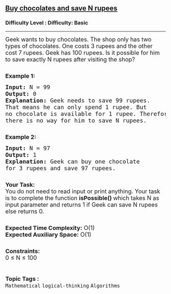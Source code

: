 <h2><a href="https://www.geeksforgeeks.org/problems/azad-and-chocolates4845/1?page=2&category=Mathematical&difficulty=Basic&status=unsolved&sortBy=submissions">Buy chocolates and save N rupees</a></h2><h3>Difficulty Level : Difficulty: Basic</h3><hr><div class="problems_problem_content__Xm_eO"><p><span style="font-size:18px">Geek wants to buy chocolates. The shop only has two types of chocolates. One costs 3 rupees and the other cost 7 rupees. Geek has 100 rupees. Is it possible for him to save exactly N rupees after visiting the shop?</span></p>

<p><br>
<span style="font-size:18px"><strong>Example 1:</strong></span></p>

<pre><span style="font-size:18px"><strong>Input:</strong> N = 99
<strong>Output:</strong> 0
<strong>Explanation: </strong>Geek needs to save 99 rupees. 
That means he can only spend 1 rupee. But 
no chocolate is available for 1 rupee. Therefore 
there is no way for him to save N rupees. </span></pre>

<p><br>
<span style="font-size:18px"><strong>Example 2:</strong></span></p>

<pre><span style="font-size:18px"><strong>Input:</strong> N = 97
<strong>Output:</strong> 1
<strong>Explanation:</strong> Geek can buy one chocolate 
for 3 rupees and save 97 rupees.</span></pre>

<p><br>
<span style="font-size:18px"><strong>Your Task:</strong><br>
You do not need to read input or print anything. Your task is to complete the function <strong>isPossible() </strong>which takes N as input parameter and returns 1 if Geek can save N rupees else returns 0.</span></p>

<p><br>
<span style="font-size:18px"><strong>Expected Time Complexity:</strong> O(1)<br>
<strong>Expected Auxiliary Space:</strong> O(1)</span></p>

<p><br>
<span style="font-size:18px"><strong>Constraints:</strong><br>
0 ≤ N ≤ 100</span></p>
</div><br><p><span style=font-size:18px><strong>Topic Tags : </strong><br><code>Mathematical</code>&nbsp;<code>logical-thinking</code>&nbsp;<code>Algorithms</code>&nbsp;
